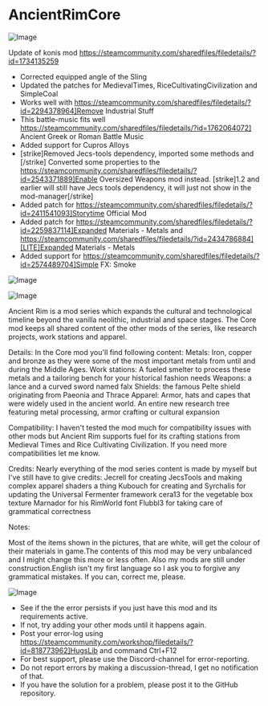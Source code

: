 # AncientRimCore

![Image](https://i.imgur.com/buuPQel.png)

Update of konis mod
https://steamcommunity.com/sharedfiles/filedetails/?id=1734135259

- Corrected equipped angle of the Sling
- Updated the patches for MedievalTimes, RiceCultivatingCivilization and SimpleCoal
- Works well with https://steamcommunity.com/sharedfiles/filedetails/?id=2294378964]Remove Industrial Stuff
- This battle-music fits well  https://steamcommunity.com/sharedfiles/filedetails/?id=1762064072] Ancient Greek or Roman Battle Music
- Added support for Cupros Alloys
- [strike]Removed Jecs-tools dependency, imported some methods and [/strike] Converted some properties to the https://steamcommunity.com/sharedfiles/filedetails/?id=2543371889]Enable Oversized Weapons mod instead. [strike]1.2 and earlier will still have Jecs tools dependency, it will just not show in the mod-manager[/strike]
- Added patch for https://steamcommunity.com/sharedfiles/filedetails/?id=2411541093]Storytime Official Mod
- Added patch for https://steamcommunity.com/sharedfiles/filedetails/?id=2259837114]Expanded Materials - Metals and https://steamcommunity.com/sharedfiles/filedetails/?id=2434786884][LITE]Expanded Materials - Metals
- Added support for https://steamcommunity.com/sharedfiles/filedetails/?id=2574489704]Simple FX: Smoke

![Image](https://i.imgur.com/pufA0kM.png)

	
![Image](https://i.imgur.com/Z4GOv8H.png)

Ancient Rim is a mod series which expands the cultural and technological timeline beyond the vanilla neolithic, industrial and space stages.
The Core mod keeps all shared content of the other mods of the series, like research projects, work stations and apparel.

Details:
In the Core mod you'll find following content:
Metals: Iron, copper and bronze as they were some of the most important metals from until and during the Middle Ages.
Work stations: A fueled smelter to process these metals and a tailoring bench for your historical fashion needs
Weapons: a lance and a curved sword named falx
Shields: the famous Pelte shield originating from Paeonia and Thrace
Apparel: Armor, hats and capes that were widely used in the ancient world.
An entire new research tree featuring metal processing, armor crafting or cultural expansion

Compatibility:
I haven't tested the mod much for compatibility issues with other mods but Ancient Rim supports fuel for its crafting stations from Medieval Times and Rice Cultivating Civilization. If you need more compatibilities let me know.

Credits:
Nearly everything of the mod series content is made by myself but I've still have to give credits:
Jecrell for creating JecsTools and making complex apparel shaders a thing 
Kubouch for creating and Syrchalis for updating the Universal Fermenter framework
cera13 for the vegetable box texture
Marnador for his RimWorld font
Flubbl3 for taking care of grammatical correctness

Notes:

Most of the items shown in the pictures, that are white, will get the colour of their materials in game.The contents of this mod may be very unbalanced and I might change this more or less often. Also my mods are still under construction.English isn't my first language so I ask you to forgive any grammatical mistakes. If you can, correct me, please.

![Image](https://i.imgur.com/PwoNOj4.png)



-  See if the the error persists if you just have this mod and its requirements active.
-  If not, try adding your other mods until it happens again.
-  Post your error-log using https://steamcommunity.com/workshop/filedetails/?id=818773962]HugsLib and command Ctrl+F12
-  For best support, please use the Discord-channel for error-reporting.
-  Do not report errors by making a discussion-thread, I get no notification of that.
-  If you have the solution for a problem, please post it to the GitHub repository.




